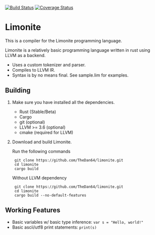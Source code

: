 [![Build Status](https://travis-ci.org/TheDan64/limonite.svg?branch=master)](https://travis-ci.org/TheDan64/limonite)
[![Coverage Status](https://coveralls.io/repos/github/TheDan64/limonite/badge.svg?branch=master)](https://coveralls.io/github/TheDan64/limonite?branch=master)

Limonite
========

This is a compiler for the Limonite programming language.

Limonite is a relatively basic programming language written in rust using LLVM as a backend.

* Uses a custom tokenizer and parser.
* Compiles to LLVM IR.
* Syntax is by no means final. See sample.lim for examples.

## Building
1. Make sure you have installed all the dependencies.
    * Rust (Stable/Beta)
    * Cargo
    * git (optional)
    * LLVM >= 3.6 (optional)
    * cmake (required for LLVM)

2. Download and build Limonite.

    Run the following commands

        git clone https://github.com/TheDan64/limonite.git
        cd limonite
        cargo build

    Without LLVM dependency

        git clone https://github.com/TheDan64/limonite.git
        cd limonite
        cargo build --no-default-features

## Working Features
* Basic variables w/ basic type inference: `var s = "Hello, world!"`
* Basic ascii/utf8 print statements: `print(s)`
